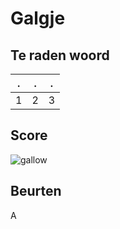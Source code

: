 # Galgje

## Te raden woord

|.|.|.|
|-|-|-|
|1|2|3|

## Score
![gallow](./images/1.png)

## Beurten
A


